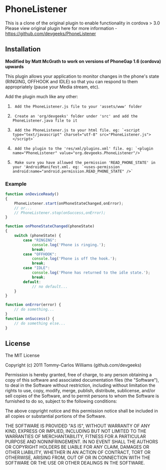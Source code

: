 PhoneListener
============
This is a clone of the original plugin to enable functionality in cordova > 3.0
Please view original plugin here for more information - https://github.com/devgeeks/PhoneListener

Installation
------------

**Modified by Matt McGrath to work on versions of PhoneGap 1.6 (cordova) upwards**

This plugin allows your application to monitor changes in the phone's state (RINGING, OFFHOOK and IDLE) so that you can respond to them appropriately (pause your Media stream, etc).

Add the plugin much like any other:

1.      Add the PhoneListener.js file to your 'assets/www' folder
2.      Create an 'org/devgeeks' folder under 'src' and add the PhoneListener.java file to it
3.		Add the PhoneListener.js to your html file. eg: `<script type="text/javascript" charset="utf-8" src="PhoneListener.js"></script>`
4.      Add the plugin to the 'res/xml/plugins.xml' file. eg: `<plugin name="PhoneListener" value="org.devgeeks.PhoneListener"/>`
5.		Make sure you have allowed the permission 'READ_PHONE_STATE' in your 'AndroidManifest.xml. eg: `<uses-permission android:name="android.permission.READ_PHONE_STATE" />`

### Example
```javascript
function onDeviceReady()
{
	PhoneListener.start(onPhoneStateChanged,onError);
	// or...
	// PhoneListener.stop(onSuccess,onError);
}

function onPhoneStateChanged(phoneState) 
{
	switch (phoneState) {
		case "RINGING":
			console.log('Phone is ringing.');
			break;
		case "OFFHOOK":
			console.log('Phone is off the hook.');
			break;
		case "IDLE":
			console.log('Phone has returned to the idle state.');
			break;
		default:
			// no default...
	}
}

function onError(error) {
	// do something...
}
function onSuccess() {
	// do something else...
}
```

## License

The MIT License

Copyright (c) 2011 Tommy-Carlos Williams (github.com/devgeeks)

Permission is hereby granted, free of charge, to any person obtaining a copy of this software and associated documentation files (the "Software"), to deal in the Software without restriction, including without limitation the rights to use, copy, modify, merge, publish, distribute, sublicense, and/or sell copies of the Software, and to permit persons to whom the Software is furnished to do so, subject to the following conditions:

The above copyright notice and this permission notice shall be included in all copies or substantial portions of the Software.

THE SOFTWARE IS PROVIDED "AS IS", WITHOUT WARRANTY OF ANY KIND, EXPRESS OR IMPLIED, INCLUDING BUT NOT LIMITED TO THE WARRANTIES OF MERCHANTABILITY, FITNESS FOR A PARTICULAR PURPOSE AND NONINFRINGEMENT. IN NO EVENT SHALL THE AUTHORS OR COPYRIGHT HOLDERS BE LIABLE FOR ANY CLAIM, DAMAGES OR OTHER LIABILITY, WHETHER IN AN ACTION OF CONTRACT, TORT OR OTHERWISE, ARISING FROM, OUT OF OR IN CONNECTION WITH THE SOFTWARE OR THE USE OR OTHER DEALINGS IN THE SOFTWARE.
